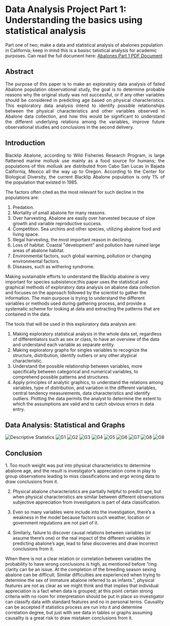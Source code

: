 # Data Analysis Project Part 1: Understanding the basics using statistical analysis
Part one of two; make a data and statistical analysis of abalones population in California; keep in mind this is a basisc tatistical analysis for academic purposes.
Can read the full document here:
[Abalones Part 1 PDF Document](https://github.com/JavierSada/Abalones-data-analysis-P1/blob/main/Support/Data%20Analysis%20Project%20%231%20Javier%20Sada.pdf)

<h2 align="left">Abstract</h2>

<p align="justify">The purpose of this paper is to make an exploratory data analysis of failed Abalone population observational study, the goal is to determine probable reasons why the original study was not successful, or if any other variables should be considered in predicting age based on physical characteristics. This exploratory data analysis intend  to identify possible relationships between the physical characteristics and other variables observed in Abalone data collection, and how this would be significant to understand the different underlying relations among the variables, improve future observational studies and conclusions in the second delivery.

<h2 align="left">Introduction</h2>
<p align="justify"> Blacklip Abalone, according to Wild Fisheries Research Program, is large flattened marine mollusk use mainly as a food source for humans; the populations of this mollusk are distributed from Cabo San Lucas in Bajada California, Mexico all the way up to Oregon. According to the Center for Biological Diversity, the current Blacklip Abalone population is only 1% of the population that existed in 1985. 
  
  The factors often cited as the most relevant for such decline in the populations are:
1.	Predation. 
2.	Mortality of small abalone for many reasons.
3.	Over harvesting. Abalone are easily over harvested because of slow growth and variable reproductive success.
4.	Competition. Sea urchins and other species, utilizing abalone food and living space.
5.	Illegal harvesting, the most important reason in declining.
6.	Loss of habitat. Coastal "development" and pollution have ruined large areas of abalone habitat. 
7.	Environmental factors, such global warming, pollution or changing environmental factors.
8.	Diseases, such as withering syndrome. 

Making sustainable efforts to understand the Blacklip abalone is very important for species subsistence;this paper uses the statistical and graphical methods of exploratory data analysis on abalone data collection and focuses on the approach followed by the scientist to gather the information. The main purpose is trying to understand the different variables or methods used during gathering process, and provide a systematic scheme for looking at data and extracting the patterns that are contained in the data. 

The tools that will be used in this exploratory data analysis are:
1.	Making exploratory statistical analysis in the whole data set, regardless of differentiators such as sex or class, to have an overview of the data and understand each variable as separate entity. 
2.	Making exploratory graphs for singles variables to recognize the structure, distribution, identify outliers or any other atypical characteristic. 
3.	Understand the possible relationship between variables, more specifically between categorical and numerical variables, to comprehend possible patterns and structures. 
4.	Apply principles of analytic graphics, to understand the relations among variables, type of distribution, and variation in the different variables, central tendency measurements, data characteristics and identify outliers. Plotting the data permits the analyst to determine the extent to which the assumptions are valid and to catch obvious errors in data entry.

<h2 align="left">Data Analysis: Statistical and Graphs</h2>

![Descriptive Statistics](https://github.com/JavierSada/Abalones-data-analysis-P1/blob/main/Support/Picture1.png)
![G1](https://github.com/JavierSada/Abalones-data-analysis-P1/blob/main/Support/Picture2.jpg)
![G2](https://github.com/JavierSada/Abalones-data-analysis-P1/blob/main/Support/Picture3.jpg)
![G3](https://github.com/JavierSada/Abalones-data-analysis-P1/blob/main/Support/Picture4.jpg)
![G4](https://github.com/JavierSada/Abalones-data-analysis-P1/blob/main/Support/Picture5.jpg)
![G5](https://github.com/JavierSada/Abalones-data-analysis-P1/blob/main/Support/Picture6.jpg)
![G6](https://github.com/JavierSada/Abalones-data-analysis-P1/blob/main/Support/Picture8.jpg)
![G7](https://github.com/JavierSada/Abalones-data-analysis-P1/blob/main/Support/Picture9.jpg)
![G8](https://github.com/JavierSada/Abalones-data-analysis-P1/blob/main/Support/Picture10.jpg)
![G8](https://github.com/JavierSada/Abalones-data-analysis-P1/blob/main/Support/Picture11.jpg)

<h2 align="left">Conclusion</h2>
1.	Too much weight was put into physical characteristics to determine abalone age, and the result is investigator’s appreciation come in play to group observations leading to miss classifications and ergo wrong data to draw conclusions from it. 

2.	Physical abalone characteristics are partially helpful to predict age, but when physical characteristics are similar between different observations subjective appreciation from investigators is part of data classification.  

3.	Even so many variables were include into the investigation, there’s a weakness in the model because factors such weather, location or government regulations are not part of it.

4.	Similarly, failure to discover causal relations between variables (or assume there’s one) or the real impact of the different variables in predicting abalone’s age, lead to false discoveries and draw incorrect conclusions from it.

When there is not a clear relation or correlation between variables the probability to have wrong conclusions is high, as mentioned before “ring clarity can be an issue. At the completion of the breeding season sexing abalone can be difficult. Similar difficulties are experienced when trying to determine the sex of immature abalone referred to as infants.”, physical features are not as clear as we might think and that implies that individual appreciation is a fact when data is grouped; at this point certain strong criteria with no room for interpretation should be put in place so investigator can classify data with standard features and no in personal terms. Causality can be accepted if statistics process are run into it and determine correlation degree, but just with see data in tables or graphs assuming causality is a great risk to draw mistaken conclusions from it. 
